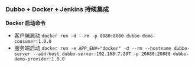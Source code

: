 ### Dubbo + Docker + Jenkins 持续集成
**Docker 启动命令**
- 客户端启动
`docker run -d --rm -p 8080:8080 dubbo-demo-consumer:1.0.0`
- 服务端启动
`docker run -e APP_ENV="docker" -d --rm --hostname dubbo-server --add-host dubbo-server:192.168.7.207 -p 20880:20880 dubbo-demo-provider:1.0.0`

